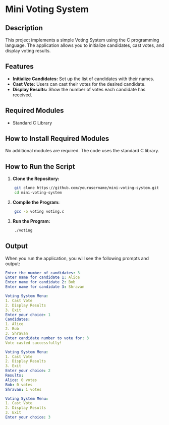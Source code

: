# Mini Voting System
## Description
This project implements a simple Voting System using the C programming language. The application allows you to initialize candidates, cast votes, and display voting results.

## Features
- **Initialize Candidates:** Set up the list of candidates with their names.
- **Cast Vote:** Users can cast their votes for the desired candidate.
- **Display Results:** Show the number of votes each candidate has received.

## Required Modules
- Standard C Library

## How to Install Required Modules
No additional modules are required. The code uses the standard C library.

## How to Run the Script

1. **Clone the Repository:**

```sh
    git clone https://github.com/yourusername/mini-voting-system.git
    cd mini-voting-system
```

2. **Compile the Program:**

```sh
    gcc -o voting voting.c
```

3. **Run the Program:**

```sh
    ./voting
```

## Output

When you run the application, you will see the following prompts and output:
```yaml
Enter the number of candidates: 3
Enter name for candidate 1: Alice
Enter name for candidate 2: Bob
Enter name for candidate 3: Shravan

Voting System Menu:
1. Cast Vote
2. Display Results
3. Exit
Enter your choice: 1
Candidates:
1. Alice
2. Bob
3. Shravan
Enter candidate number to vote for: 3
Vote casted successfully!

Voting System Menu:
1. Cast Vote
2. Display Results
3. Exit
Enter your choice: 2
Results:
Alice: 0 votes
Bob: 0 votes
Shravan: 1 votes

Voting System Menu:
1. Cast Vote
2. Display Results
3. Exit
Enter your choice: 3
```
